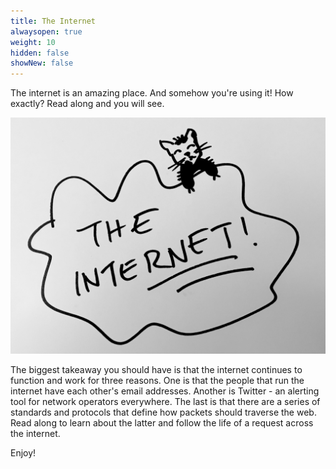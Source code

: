 ```yaml
---
title: The Internet
alwaysopen: true
weight: 10
hidden: false
showNew: false
---
```


The internet is an amazing place. And somehow you're using it! How exactly? Read along and you will see.

![the-internet](../static/internet.jpg)

The biggest takeaway you should have is that the internet continues to function and work for three reasons. One is that the people that run the internet have each other's email addresses. Another is Twitter - an alerting tool for network operators everywhere. The last is that there are a series of standards and protocols that define how packets should traverse the web. Read along to learn about the latter and follow the life of a request across the internet.

Enjoy!
